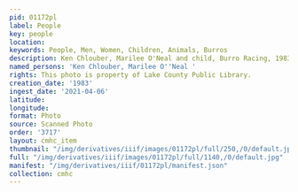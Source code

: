```yaml
---
pid: 01172pl
label: People
key: people
location: 
keywords: People, Men, Women, Children, Animals, Burros
description: Ken Chlouber, Marilee O'Neal and child, Burro Racing, 1983
named_persons: 'Ken Chlouber, Marilee O''Neal '
rights: This photo is property of Lake County Public Library.
creation_date: '1983'
ingest_date: '2021-04-06'
latitude: 
longitude: 
format: Photo
source: Scanned Photo
order: '3717'
layout: cmhc_item
thumbnail: "/img/derivatives/iiif/images/01172pl/full/250,/0/default.jpg"
full: "/img/derivatives/iiif/images/01172pl/full/1140,/0/default.jpg"
manifest: "/img/derivatives/iiif/01172pl/manifest.json"
collection: cmhc
---
```

